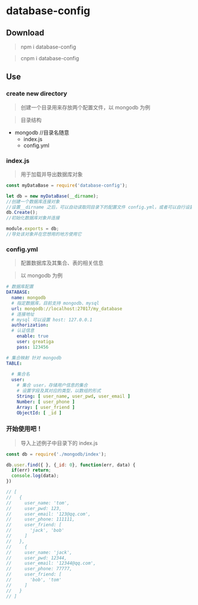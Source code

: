 # database-config

## Download

> npm i database-config



> cnpm i database-config

## Use

### create new directory

> 创建一个目录用来存放两个配置文件，以 mongodb 为例

> 目录结构

* mongodb //目录名随意
  * index.js
  * config.yml

### index.js

> 用于加载并导出数据库对象

```javascript
const myDataBase = require('database-config');

let db = new myDataBase(__dirname);
//创建一个数据库连接对象
//设置__dirname 之后，可以自动读取同目录下的配置文件 config.yml，或者可以自行设置目录位置
db.Create();
//初始化数据库对象并连接

module.exports = db;
//导处该对象并在您想用的地方使用它
```

### config.yml

> 配置数据库及其集合、表的相关信息

> 以 mongodb 为例

```yml
# 数据库配置
DATABASE:
  name: mongodb
  # 指定数据库，目前支持 mongodb、mysql
  url: mongodb://localhost:27017/my_database
  # 连接地址 
  # mysql 可以设置 host: 127.0.0.1
  authorization:
  # 认证信息
    enable: true
    user: greatiga
    pass: 123456

# 集合映射 针对 mongodb
TABLE:
  
  # 集合名
  user:
    # 集合 user，存储用户信息的集合
    # 设置字段及其对应的类型，以数组的形式
    String: [ user_name, user_pwd, user_email ]
    Number: [ user_phone ]
    Array: [ user_friend ]
    ObjectId: [ _id ]
```

### 开始使用吧！

> 导入上述例子中目录下的 index.js

```javascript
const db = require('./mongodb/index');

db.user.find({ }, {_id: 0}, function(err, data) {
  if(err) return;
  console.log(data);
})

// [
//   {
//     user_name: 'tom',
//     user_pwd: 123,
//     user_email: '123@qq.com',
//     user_phone: 111111,
//     user_friend: [
//       'jack', 'bob'
//     ]
//   },
//     {
//     user_name: 'jack',
//     user_pwd: 12344,
//     user_email: '12344@qq.com',
//     user_phone: 77777,
//     user_friend: [
//       'bob', 'tom'
//     ]
//   }
// ]
```
